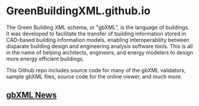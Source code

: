 # GreenBuildingXML.github.io


The Green Building XML schema, or "gbXML", is the language of buildings. It was developed to facilitate the transfer of building information stored in CAD-based building information models, enabling interoperability between disparate building design and engineering analysis software tools. This is all in the name of helping architects, engineers, and energy modelers to design more energy efficient buildings.

This Github repo includes source code for many of the gbXML validators, sample gbXML files, source code for the online viewer, and much more.


## [gbXML News]( news.md )

